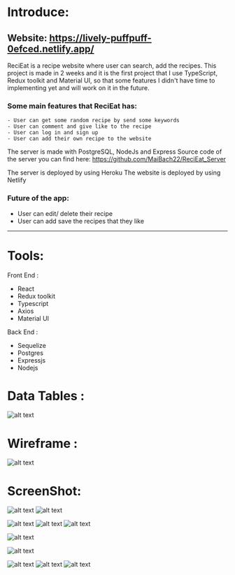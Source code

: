 
  # **Introduce:**  
  
  ## Website: https://lively-puffpuff-0efced.netlify.app/

ReciEat is a recipe website where user can search, add the recipes. This project is made in 2 weeks and it is the first project that I use TypeScript, Redux toolkit and Material UI, so that some features I didn't have time to implementing yet and will work on it in the future.


### Some main features that ReciEat has:

    - User can get some random recipe by send some keywords
    - User can comment and give like to the recipe
    - User can log in and sign up
    - User can add their own recipe to the website

The server is made with PostgreSQL, NodeJs and Express
Source code of the server you can find here: https://github.com/MaiBach22/ReciEat_Server

The server is deployed by using Heroku
The website is deployed by using Netlify
    
 ### Future of the app:
   - User can edit/ delete their recipe
   - User can add save the recipes that they like
   
    
***
# Tools:

Front End : 
 + React 
 + Redux toolkit 
 + Typescript 
 + Axios
 + Material UI

Back End : 
+  Sequelize 
+  Postgres 
+  Expressjs
+  Nodejs

# Data Tables :
![alt text](picture/ReciEat_db.png)


# Wireframe :
![alt text](picture/WireFrame.png)

# ScreenShot:
![alt text](picture/home.JPG)
![alt text](picture/home1.JPG)

![alt text](picture/detail.JPG)
![alt text](picture/detail1.JPG)
![alt text](picture/comments.JPG)

![alt text](picture/signup.JPG)

![alt text](picture/login.JPG)

![alt text](picture/addrecipe.JPG)
![alt text](picture/addrecipe1.JPG)
![alt text](picture/addrecipe2.JPG)
